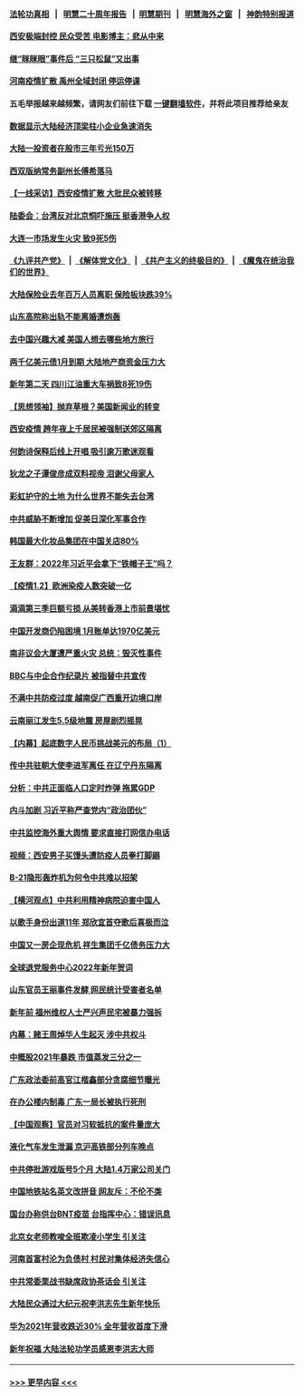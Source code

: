 #### [法轮功真相](https://github.com/gfw-breaker/truth/blob/master/README.md?t=0) &nbsp;&nbsp;|&nbsp;&nbsp; [明慧二十周年报告](https://github.com/gfw-breaker/mh-reports/blob/master/README.md?t=0) &nbsp;&nbsp;|&nbsp;&nbsp;[明慧期刊](https://github.com/gfw-breaker/mh-qikan) &nbsp;&nbsp;|&nbsp;&nbsp; [明慧海外之窗](https://github.com/gfw-breaker/mh-news/blob/master/README.md?t=0) &nbsp;&nbsp;|&nbsp;&nbsp; [神韵特别报道](https://github.com/gfw-breaker/mh-news/blob/master/shenyun.md?t=0)
#### [西安极端封控 民众受苦 电影博主：悲从中来](../pages/nsc413/n13477967.md?t=01032101) 
#### [继“眯眯眼”事件后 “三只松鼠”又出事](../pages/nsc413/n13478546.md?t=01032101) 
#### [河南疫情扩散 禹州全域封闭 停运停课](../pages/nsc413/n13478417.md?t=01032101) 
#### 五毛举报越来越频繁，请网友们前往下载 [一键翻墙软件](https://github.com/gfw-breaker/ssr-accounts)，并将此项目推荐给亲友
#### [数据显示大陆经济顶梁柱小企业急速消失](../pages/nsc413/n13478440.md?t=01032101) 
#### [大陆一投资者在股市三年亏光150万](../pages/nsc413/n13478212.md?t=01032101) 
#### [西双版纳常务副州长傅希落马](../pages/nsc413/n13478340.md?t=01032101) 
#### [【一线采访】西安疫情扩散 大批民众被转移](../pages/nsc413/n13478252.md?t=01032101) 
#### [陆委会：台湾反对北京恫吓施压 挺香港争人权](../pages/nsc413/n13477791.md?t=01032101) 
#### [大连一市场发生火灾 致9死5伤](../pages/nsc413/n13478119.md?t=01032101) 
#### [《九评共产党》](https://github.com/begood0513/9ping.md/blob/master/README.md) &nbsp;|&nbsp; [《解体党文化》](../../../../jtdwh.md/blob/master/README.md)  &nbsp;|&nbsp; [《共产主义的终极目的》](../../../../gczydzjmd.md/blob/master/README.md) &nbsp;|&nbsp; [《魔鬼在统治我们的世界》](../../../../mgztzwmdsj.md/blob/master/README.md) 
#### [大陆保险业去年百万人员离职 保险板块跌39%](../pages/nsc413/n13477661.md?t=01032101) 
#### [山东高院称出轨不能离婚遭炮轰](../pages/nsc413/n13477637.md?t=01032101) 
#### [去中国兴趣大减 美国人想去哪些地方旅行](../pages/nsc413/n13475690.md?t=01032101) 
#### [两千亿美元债1月到期 大陆地产商资金压力大](../pages/nsc413/n13477532.md?t=01032101) 
#### [新年第二天 四川江油重大车祸致8死19伤](../pages/nsc413/n13477580.md?t=01032101) 
#### [【思想领袖】抛弃草根？美国新闻业的转变](../pages/nsc413/n13437425.md?t=01032101) 
#### [西安疫情 跨年夜上千居民被强制送郊区隔离](../pages/nsc413/n13477327.md?t=01032101) 
#### [何韵诗保释后线上开唱 吸引逾万歌迷观看](../pages/nsc413/n13476968.md?t=01032101) 
#### [狄龙之子谭俊彦成双料视帝 泪谢父母家人](../pages/nsc413/n13477271.md?t=01032101) 
#### [彩虹护守的土地 为什么世界不能失去台湾](../pages/nsc413/n13476849.md?t=01032101) 
#### [中共威胁不断增加 促美日深化军事合作](../pages/nsc413/n13477199.md?t=01032101) 
#### [韩国最大化妆品集团在中国关店80%](../pages/nsc413/n13477140.md?t=01032101) 
#### [王友群：2022年习近平会拿下“铁帽子王”吗？](../pages/nsc413/n13473211.md?t=01032101) 
#### [【疫情1.2】欧洲染疫人数突破一亿](../pages/nsc413/n13476619.md?t=01032101) 
#### [滴滴第三季巨额亏损 从美转香港上市前景堪忧](../pages/nsc413/n13477015.md?t=01032101) 
#### [中国开发商仍陷困境 1月账单达1970亿美元](../pages/nsc413/n13476981.md?t=01032101) 
#### [南非议会大厦遭严重火灾 总统：毁灭性事件](../pages/nsc413/n13476951.md?t=01032101) 
#### [BBC与中企合作纪录片 被指替中共宣传](../pages/nsc413/n13476937.md?t=01032101) 
#### [不满中共防疫过度 越南促广西重开边境口岸](../pages/nsc413/n13476789.md?t=01032101) 
#### [云南丽江发生5.5级地震 房屋剧烈摇晃](../pages/nsc413/n13476632.md?t=01032101) 
#### [【内幕】起底数字人民币挑战美元的布局（1）](../pages/nsc413/n13440376.md?t=01032101) 
#### [传中共驻朝大使李进军离任 在辽宁丹东隔离](../pages/nsc413/n13475906.md?t=01032101) 
#### [分析：中共正面临人口定时炸弹 拖累GDP](../pages/nsc413/n13465893.md?t=01032101) 
#### [内斗加剧 习近平称严查党内“政治团伙”](../pages/nsc413/n13475996.md?t=01032101) 
#### [中共监控海外重大舆情 要求直接打网信办电话](../pages/nsc413/n13475177.md?t=01032101) 
#### [视频：西安男子买馒头遭防疫人员拳打脚踢](../pages/nsc413/n13475642.md?t=01032101) 
#### [B-21隐形轰炸机为何令中共难以招架](../pages/nsc413/n13465149.md?t=01032101) 
#### [【横河观点】中共利用精神病院迫害中国人](../pages/nsc413/n13475362.md?t=01032101) 
#### [以歌手身份出道11年 郑欣宜首夺歌后喜极而泣](../pages/nsc413/n13475378.md?t=01032101) 
#### [中国又一房企现危机 祥生集团千亿债务压力大](../pages/nsc413/n13475209.md?t=01032101) 
#### [全球退党服务中心2022年新年贺词](../pages/nsc413/n13474900.md?t=01032101) 
#### [山东官员王丽事件发酵 网民统计受害者名单](../pages/nsc413/n13473897.md?t=01032101) 
#### [新年前 福州维权人士严兴声民宅被暴力强拆](../pages/nsc413/n13474645.md?t=01032101) 
#### [内幕：赌王周焯华人生起灭 涉中共权斗](../pages/nsc413/n13473867.md?t=01032101) 
#### [中概股2021年暴跌 市值蒸发三分之一](../pages/nsc413/n13474094.md?t=01032101) 
#### [广东政法委前高官江楷鑫部分贪腐细节曝光](../pages/nsc413/n13474180.md?t=01032101) 
#### [在办公楼内制毒 广东一局长被执行死刑](../pages/nsc413/n13474197.md?t=01032101) 
#### [【中国观察】官员对习软抵抗的案件量庞大](../pages/nsc413/n13473806.md?t=01032101) 
#### [液化气车发生泄漏 京沪高铁部分列车晚点](../pages/nsc413/n13474158.md?t=01032101) 
#### [中共停批游戏版号5个月 大陆1.4万家公司关门](../pages/nsc413/n13473595.md?t=01032101) 
#### [中国地铁站名英文改拼音 网友斥：不伦不类](../pages/nsc413/n13473974.md?t=01032101) 
#### [国台办称供台BNT疫苗 台指挥中心：错误讯息](../pages/nsc413/n13472643.md?t=01032101) 
#### [北京女老师教唆全班欺凌小学生 引关注](../pages/nsc413/n13473455.md?t=01032101) 
#### [河南首富村沦为负债村 村民对集体经济失信心](../pages/nsc413/n13473880.md?t=01032101) 
#### [中共常委栗战书缺席政协茶话会 引关注](../pages/nsc413/n13473550.md?t=01032101) 
#### [大陆民众通过大纪元祝李洪志先生新年快乐](../pages/nsc413/n13473554.md?t=01032101) 
#### [华为2021年营收跌近30% 全年营收首度下滑](../pages/nsc413/n13473454.md?t=01032101) 
#### [新年祝福 大陆法轮功学员感恩李洪志大师](../pages/nsc413/n13472368.md?t=01032101) 

----
#### [ >>> 更早内容 <<< ](../indexes/nsc413-earlier.md)
